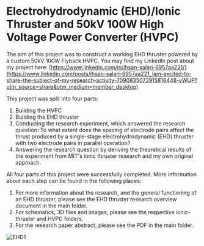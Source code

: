 # Electrohydrodynamic (EHD)/Ionic Thruster and 50kV 100W High Voltage Power Converter (HVPC)

The aim of this project was to construct a working EHD thruster powered by a custom 50kV 100W Flyback HVPC.
You may find my LinkedIn post about my project here: [https://www.linkedin.com/in/ihsan-salari-6957aa221/](https://www.linkedin.com/posts/ihsan-salari-6957aa221_iam-excited-to-share-the-subject-of-my-research-activity-7090835072915816448-yWUP?utm_source=share&utm_medium=member_desktop)


This project was split into four parts:
1. Building the HVPC
2. Building the EHD thruster
3. Conducting the research experiment, which answered the research question: 
To what extent does the spacing of electrode pairs affect the thrust produced by a single-stage electrohydrodynamic
(EHD) thruster with two electrode pairs in parallel operation?
4. Answering the research question by deriving the theoretical results of the experiment from MIT's ionic thruster research and my own original approach.

All four parts of this project were successfully completed. More information about each step can be found in the following places:
1. For more information about the research, and the general functioning of an EHD  thruster, please see the EHD thruster research overview document in the main folder.
2. For schematics, 3D files and images, please see the respective ionic-thruster and HVPC folders.
3. For the research paper abstract, please see the PDF in the main folder.

![EHD1](https://github.com/user-attachments/assets/135f1b46-0cd1-45d8-8c5d-33549affa975)
